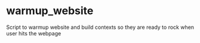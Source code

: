 # warmup_website
Script to warmup website and build contexts so they are ready to rock when user hits the webpage

